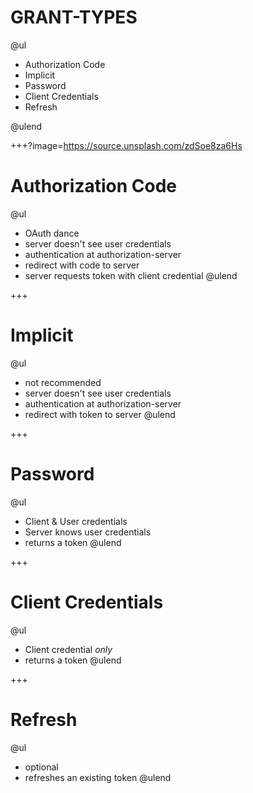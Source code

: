 # GRANT-TYPES

@ul

- Authorization Code
- Implicit
- Password
- Client Credentials
- Refresh

@ulend

+++?image=https://source.unsplash.com/zdSoe8za6Hs

# Authorization Code

@ul
- OAuth dance
- server doesn't see user credentials
- authentication at authorization-server
- redirect with code to server 
- server requests token with client credential
@ulend

+++

# Implicit

@ul
- not recommended
- server doesn't see user credentials
- authentication at authorization-server
- redirect with token to server 
@ulend

+++

# Password

@ul
- Client & User credentials
- Server knows user credentials
- returns a token
@ulend

+++

# Client Credentials

@ul
- Client credential *only*
- returns a token
@ulend

+++

# Refresh

@ul
- optional 
- refreshes an existing token
@ulend